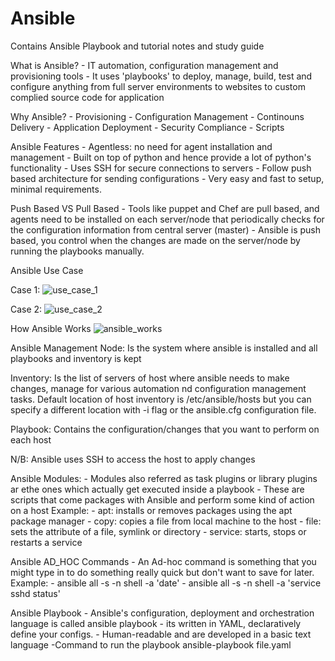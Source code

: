 # Ansible
Contains Ansible Playbook and tutorial notes and study guide

What is Ansible?
    - IT automation, configuration management and provisioning tools
    - It uses 'playbooks' to deploy, manage, build, test and configure anything from full server environments to websites to custom complied source code for application

Why Ansible?
    - Provisioning
    - Configuration Management
    - Continouns Delivery
    - Application Deployment
    - Security Compliance
    - Scripts

Ansible Features
    - Agentless: no need for agent installation and management
    - Built on top of python and hence provide a lot of python's functionality
    - Uses SSH for secure connections to servers
    - Follow push based architecture for sending configurations
    - Very easy and fast to setup, minimal requirements.

Push Based VS Pull Based
    - Tools like puppet and Chef are pull based, and agents need to be installed on each server/node that periodically checks for the configuration information from central server (master)
    - Ansible is push based, you control when the changes are made on the server/node by running the playbooks manually.

Ansible Use Case

Case 1:
![use_case_1](https://user-images.githubusercontent.com/101114171/215788946-0f54ea7f-3a8f-44e8-9802-c65323222461.png)
 
Case 2:
![use_case_2](https://user-images.githubusercontent.com/101114171/215789024-5c27f4c8-3580-48ec-80c9-1cf5f42d6cf5.png)

How Ansible Works
![ansible_works](https://user-images.githubusercontent.com/101114171/215789104-a01748fa-cd69-4d4b-9b31-3d641c706dd3.jpg)
 
Ansible Management Node:
    Is the system where ansible is installed and all playbooks and inventory is kept

Inventory:
    Is the list of servers of host where ansible needs to make changes, manage for various automation nd configuration management tasks.
    Default location of host inventory is /etc/ansible/hosts but you can specify a different location with -i flag or the ansible.cfg configuration file.

Playbook:
    Contains the configuration/changes that you want to perform on each host

N/B: Ansible uses SSH to access the host to apply changes

Ansible Modules:
    - Modules also referred as task plugins or library plugins ar ethe ones which actually get executed inside a playbook
    - These are scripts that come packages with Ansible and perform some kind of action on a host
    Example:
        - apt: installs or removes packages using the apt package manager
        - copy: copies a file from local machine to the host
        - file: sets the attribute of a file, symlink or directory
        - service: starts, stops or restarts a service

Ansible AD_HOC Commands
    - An Ad-hoc command is something that you might type in to do something really quick but don't want to save for later.
    Example:
        - ansible all -s -n shell -a 'date'
        - ansible all -s -n shell -a 'service sshd status'

Ansible Playbook
    - Ansible's configuration, deployment and orchestration language is called ansible playbook
    - its written in YAML, declaratively define your configs. 
    - Human-readable and are developed in a basic text language
    -Command to run the playbook
        ansible-playbook file.yaml



